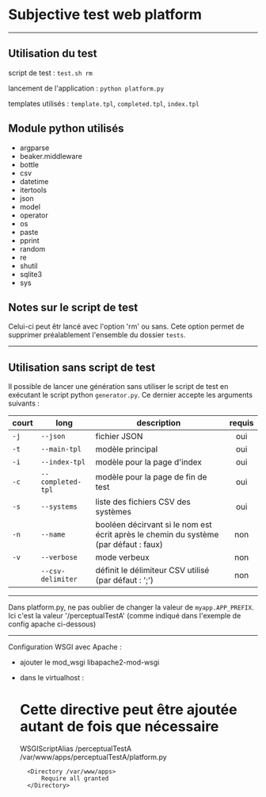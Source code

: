 # Subjective test web platform
***
## Utilisation du test
script de test : `test.sh rm`

lancement de l'application : `python platform.py`

templates utilisés : `template.tpl`, `completed.tpl`, `index.tpl`


## Module python utilisés
- argparse
- beaker.middleware
- bottle
- csv
- datetime
- itertools
- json
- model
- operator
- os
- paste
- pprint
- random
- re
- shutil
- sqlite3
- sys


## Notes sur le script de test
Celui-ci peut êtr lancé avec l'option 'rm' ou sans. Cete option permet de supprimer préalablement l'ensemble du dossier `tests`.

---
## Utilisation sans script de test
Il possible de lancer une génération sans utiliser le script de test en exécutant le script python `generator.py`.
Ce dernier accepte les arguments suivants :

| court | long              | description                                                                           | requis |
| ----- | ----------------- | ------------------------------------------------------------------------------------- |:------:|
| `-j`  | `--json`          | fichier JSON                                                                          | oui    |
| `-t`  | `--main-tpl`      | modèle principal                                                                      | oui    |
| `-i`  | `--index-tpl`     | modèle pour la page d'index                                                           | oui    |
| `-c`  | `--completed-tpl` | modèle pour la page de fin de test                                                    | oui    |
| `-s`  | `--systems`       | liste des fichiers CSV des systèmes                                                   | oui    |
| `-n`  | `--name`          | booléen décirvant si le nom est écrit après le chemin du système (par défaut : faux)  | non    |
| `-v`  | `--verbose`       | mode verbeux                                                                          | non    |
|       | `--csv-delimiter` | définit le délimiteur CSV utilisé (par défaut : ';')                                  | non    |


---
Dans platform.py, ne pas oublier de changer la valeur de `myapp.APP_PREFIX`.
Ici c'est la valeur '/perceptualTestA' (comme indiqué dans l'exemple de config apache ci-dessous)

---
Configuration WSGI avec Apache :
- ajouter le mod_wsgi
  libapache2-mod-wsgi
  
- dans le virtualhost :
	# Cette directive peut être ajoutée autant de fois que nécessaire
	WSGIScriptAlias /perceptualTestA /var/www/apps/perceptualTestA/platform.py

		<Directory /var/www/apps>
			Require all granted
		</Directory>